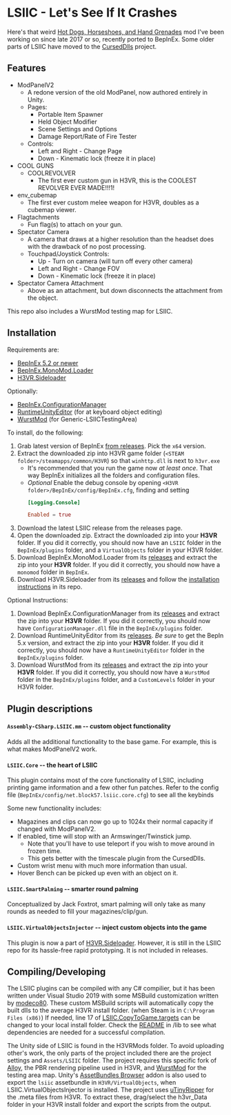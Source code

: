 # LSIIC - Let's See If It Crashes

Here's that weird [Hot Dogs, Horseshoes, and Hand Grenades](http://h3vr.com) mod I've been working on since late 2017 or so, recently ported to BepInEx. Some older parts of LSIIC have moved to the [CursedDlls](https://github.com/drummerdude2003/CursedDlls.BepinEx/) project.

## Features

- ModPanelV2
	- A redone version of the old ModPanel, now authored entirely in Unity.
	- Pages:
		- Portable Item Spawner
		- Held Object Modifier
		- Scene Settings and Options
		- Damage Report/Rate of Fire Tester
	- Controls:
		- Left and Right - Change Page
		- Down - Kinematic lock (freeze it in place)
- COOL GUNS
	- COOLREVOLVER
		- The first ever custom gun in H3VR, this is the COOLEST REVOLVER EVER MADE!!!1!
- env_cubemap
	- The first ever custom melee weapon for H3VR, doubles as a cubemap viewer.
- Flagtachments
	- Fun flag(s) to attach on your gun.
- Spectator Camera
	- A camera that draws at a higher resolution than the headset does with the drawback of no post processing.
	- Touchpad/Joystick Controls:
		- Up - Turn on camera (will turn off every other camera)
		- Left and Right - Change FOV
		- Down - Kinematic lock (freeze it in place)
- Spectator Camera Attachment
	- Above as an attachment, but down disconnects the attachment from the object.

This repo also includes a WurstMod testing map for LSIIC.

## Installation

Requirements are:

* [BepInEx 5.2 or newer](https://github.com/BepInEx/BepInEx)
* [BepInEx.MonoMod.Loader](https://github.com/BepInEx/BepInEx.MonoMod.Loader)
* [H3VR.Sideloader](https://github.com/denikson/H3VR.Sideloader)

Optionally:

* [BepInEx.ConfigurationManager](https://github.com/BepInEx/BepInEx.ConfigurationManager)
* [RuntimeUnityEditor](https://github.com/ManlyMarco/RuntimeUnityEditor) (for at keyboard object editing)
* [WurstMod](https://github.com/Nolenz/WurstMod) (for Generic-LSIICTestingArea)

To install, do the following:

1. Grab latest version of BepInEx [from releases](https://github.com/BepInEx/BepInEx/releases). Pick the `x64` version.
2. Extract the downloaded zip into H3VR game folder (`<STEAM folder>/steamapps/common/H3VR`) so that `winhttp.dll` is next to `h3vr.exe`
      * It's recommended that you run the game now *at least once*. That way BepInEx initializes all the folders and configuration files.
      * *Optional* Enable the debug console by opening `<H3VR folder>/BepInEx/config/BepInEx.cfg`, finding and setting
		```toml
		[Logging.Console]

		Enabled = true
		```
3. Download the latest LSIIC release from the releases page.
4. Open the downloaded zip. Extract the downloaded zip into your **H3VR** folder. If you did it correctly, you should now have an `LSIIC` folder in the `BepInEx/plugins` folder, and a `VirtualObjects` folder in your H3VR folder.
5. Download BepInEx.MonoMod.Loader from its [releases](https://github.com/BepInEx/BepInEx.MonoMod.Loader/releases) and extract the zip into your **H3VR** folder. If you did it correctly, you should now have a `monomod` folder in `BepInEx`.
6. Download H3VR.Sideloader from its [releases](https://github.com/denikson/H3VR.Sideloader//releases) and follow the [installation instructions](https://github.com/denikson/H3VR.Sideloader/#installation) in its repo.

Optional Instructions:

1. Download BepInEx.ConfigurationManager from its [releases](https://github.com/BepInEx/BepInEx.ConfigurationManager/releases) and extract the zip into your **H3VR** folder. If you did it correctly, you should now have `ConfigurationManager.dll` file in the `BepInEx/plugins` folder.
2. Download RuntimeUnityEditor from its [releases](https://github.com/ManlyMarco/RuntimeUnityEditor/releases). *Be sure* to get the BepIn 5.x version, and extract the zip into your **H3VR** folder. If you did it correctly, you should now have a `RuntimeUnityEditor` folder in the `BepInEx/plugins` folder.
3. Download WurstMod from its [releases](https://github.com/Nolenz/WurstMod/releases) and extract the zip into your **H3VR** folder. If you did it correctly, you should now have a `WurstMod` folder in the `BepInEx/plugins` folder, and a `CustomLevels` folder in your H3VR folder.

## Plugin descriptions

#### `Assembly-CSharp.LSIIC.mm` -- custom object functionality

Adds all the additional functionality to the base game. For example, this is what makes ModPanelV2 work.

#### `LSIIC.Core` -- the heart of LSIIC

This plugin contains most of the core functionality of LSIIC, including printing game information and a few other fun patches. Refer to the config file (`BepInEx/config/net.block57.lsiic.core.cfg`) to see all the keybinds

Some new functionality includes:
- Magazines and clips can now go up to 1024x their normal capacity if changed with ModPanelV2.
- If enabled, time will stop with an Armswinger/Twinstick jump.
	- Note that you'll have to use teleport if you wish to move around in frozen time.
	- This gets better with the timescale plugin from the CursedDlls.
- Custom wrist menu with much more information than usual.
- Hover Bench can be picked up even with an object on it.

#### `LSIIC.SmartPalming` -- smarter round palming

Conceptualized by Jack Foxtrot, smart palming will only take as many rounds as needed to fill your magazines/clip/gun. 

#### `LSIIC.VirtualObjectsInjector` -- inject custom objects into the game

This plugin is now a part of [H3VR.Sideloader](https://github.com/denikson/H3VR.Sideloader/). However, it is still in the LSIIC repo for its hassle-free rapid prototyping. It is not included in releases.

## Compiling/Developing

The LSIIC plugins can be compiled with any C# compilier, but it has been written under Visual Studio 2019 with some MSBuild customization written by [modeco80](https://github.com/modeco80). These custom MSBuild scripts will automatically copy the built dlls to the average H3VR install folder. (when Steam is in `C:\Program Files (x86)`) If needed, line 17 of [LSIIC.CopyToGame.targets](LSIIC/LSIIC.CopyToGame.targets) can be changed to your local install folder. Check the [README](lib/README.md) in /lib to see what dependencies are needed for a successful compilation.

The Unity side of LSIIC is found in the H3VRMods folder. To avoid uploading other's work, the only parts of the project included there are the project settings and `Assets/LSIIC` folder. The project requires this specific fork of [Alloy](https://github.com/Josh015/Alloy/tree/unity-5-6/), the PBR rendering pipeline used in H3VR, and [WurstMod](https://github.com/Nolenz/WurstMod) for the testing area map. Unity's [AssetBundles Browser](https://github.com/Unity-Technologies/AssetBundles-Browser) addon is also used to export the `lsiic` assetbundle in `H3VR/VirtualObjects`, when LSIIC.VirtualObjectsInjector is installed. The project uses [uTinyRipper](https://github.com/mafaca/UtinyRipper) for the .meta files from H3VR. To extract these, drag/select the h3vr_Data folder in your H3VR install folder and export the scripts from the output.

